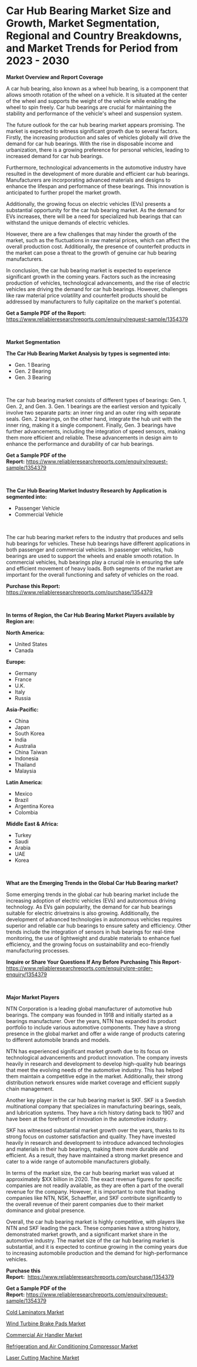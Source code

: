 <p><h1>Car Hub Bearing Market Size and Growth, Market Segmentation, Regional and Country Breakdowns, and Market Trends for Period from 2023 -  2030</h1></p><p><strong>Market Overview and Report Coverage</strong></p>
<p><p>A car hub bearing, also known as a wheel hub bearing, is a component that allows smooth rotation of the wheel on a vehicle. It is situated at the center of the wheel and supports the weight of the vehicle while enabling the wheel to spin freely. Car hub bearings are crucial for maintaining the stability and performance of the vehicle's wheel and suspension system.</p><p>The future outlook for the car hub bearing market appears promising. The market is expected to witness significant growth due to several factors. Firstly, the increasing production and sales of vehicles globally will drive the demand for car hub bearings. With the rise in disposable income and urbanization, there is a growing preference for personal vehicles, leading to increased demand for car hub bearings.</p><p>Furthermore, technological advancements in the automotive industry have resulted in the development of more durable and efficient car hub bearings. Manufacturers are incorporating advanced materials and designs to enhance the lifespan and performance of these bearings. This innovation is anticipated to further propel the market growth.</p><p>Additionally, the growing focus on electric vehicles (EVs) presents a substantial opportunity for the car hub bearing market. As the demand for EVs increases, there will be a need for specialized hub bearings that can withstand the unique demands of electric vehicles.</p><p>However, there are a few challenges that may hinder the growth of the market, such as the fluctuations in raw material prices, which can affect the overall production cost. Additionally, the presence of counterfeit products in the market can pose a threat to the growth of genuine car hub bearing manufacturers.</p><p>In conclusion, the car hub bearing market is expected to experience significant growth in the coming years. Factors such as the increasing production of vehicles, technological advancements, and the rise of electric vehicles are driving the demand for car hub bearings. However, challenges like raw material price volatility and counterfeit products should be addressed by manufacturers to fully capitalize on the market's potential.</p></p>
<p><strong>Get a Sample PDF of the Report:</strong> <a href="https://www.reliableresearchreports.com/enquiry/request-sample/1354379">https://www.reliableresearchreports.com/enquiry/request-sample/1354379</a></p>
<p>&nbsp;</p>
<p><strong>Market Segmentation</strong></p>
<p><strong>The Car Hub Bearing Market Analysis by types is segmented into:</strong></p>
<p><ul><li>Gen. 1 Bearing</li><li>Gen. 2 Bearing</li><li>Gen. 3 Bearing</li></ul></p>
<p>&nbsp;</p>
<p><p>The car hub bearing market consists of different types of bearings: Gen. 1, Gen. 2, and Gen. 3. Gen. 1 bearings are the earliest version and typically involve two separate parts: an inner ring and an outer ring with separate seals. Gen. 2 bearings, on the other hand, integrate the hub unit with the inner ring, making it a single component. Finally, Gen. 3 bearings have further advancements, including the integration of speed sensors, making them more efficient and reliable. These advancements in design aim to enhance the performance and durability of car hub bearings.</p></p>
<p><strong>Get a Sample PDF of the Report:</strong>&nbsp;<a href="https://www.reliableresearchreports.com/enquiry/request-sample/1354379">https://www.reliableresearchreports.com/enquiry/request-sample/1354379</a></p>
<p>&nbsp;</p>
<p><strong>The Car Hub Bearing Market Industry Research by Application is segmented into:</strong></p>
<p><ul><li>Passenger Vehicle</li><li>Commercial Vehicle</li></ul></p>
<p>&nbsp;</p>
<p><p>The car hub bearing market refers to the industry that produces and sells hub bearings for vehicles. These hub bearings have different applications in both passenger and commercial vehicles. In passenger vehicles, hub bearings are used to support the wheels and enable smooth rotation. In commercial vehicles, hub bearings play a crucial role in ensuring the safe and efficient movement of heavy loads. Both segments of the market are important for the overall functioning and safety of vehicles on the road.</p></p>
<p><strong>Purchase this Report:</strong>&nbsp; <a href="https://www.reliableresearchreports.com/purchase/1354379">https://www.reliableresearchreports.com/purchase/1354379</a></p>
<p>&nbsp;</p>
<p><strong>In terms of Region, the Car Hub Bearing Market Players available by Region are:</strong></p>
<p>
    <p> <strong> North America: </strong>
        <ul>
            <li>United States</li>
            <li>Canada</li>
        </ul>
        </p> 
    <p> <strong> Europe: </strong>
        <ul>
            <li>Germany</li>
            <li>France</li>
            <li>U.K.</li>
            <li>Italy</li>
            <li>Russia</li>
        </ul>
        </p> 
    <p> <strong> Asia-Pacific: </strong>
        <ul>
            <li>China</li>
            <li>Japan</li>
            <li>South Korea</li>
            <li>India</li>
            <li>Australia</li>
            <li>China Taiwan</li>
            <li>Indonesia</li>
            <li>Thailand</li>
            <li>Malaysia</li>
        </ul>
        </p> 
    <p> <strong> Latin America: </strong>
        <ul>
            <li>Mexico</li>
            <li>Brazil</li>
            <li>Argentina Korea</li>
            <li>Colombia</li>
        </ul>
        </p> 
    <p> <strong> Middle East & Africa: </strong>
        <ul>
            <li>Turkey</li>
            <li>Saudi</li>
            <li>Arabia</li>
            <li>UAE</li>
            <li>Korea</li>
        </ul>
    </p>
    </p>
<p>&nbsp;</p>
<p><strong>What are the Emerging Trends in the Global Car Hub Bearing market?</strong></p>
<p><p>Some emerging trends in the global car hub bearing market include the increasing adoption of electric vehicles (EVs) and autonomous driving technology. As EVs gain popularity, the demand for car hub bearings suitable for electric drivetrains is also growing. Additionally, the development of advanced technologies in autonomous vehicles requires superior and reliable car hub bearings to ensure safety and efficiency. Other trends include the integration of sensors in hub bearings for real-time monitoring, the use of lightweight and durable materials to enhance fuel efficiency, and the growing focus on sustainability and eco-friendly manufacturing processes.</p></p>
<p><strong>Inquire or Share Your Questions If Any Before Purchasing This Report</strong>- <a href="https://www.reliableresearchreports.com/enquiry/pre-order-enquiry/1354379">https://www.reliableresearchreports.com/enquiry/pre-order-enquiry/1354379</a></p>
<p>&nbsp;</p>
<p><strong>Major Market Players</strong></p>
<p><p>NTN Corporation is a leading global manufacturer of automotive hub bearings. The company was founded in 1918 and initially started as a bearings manufacturer. Over the years, NTN has expanded its product portfolio to include various automotive components. They have a strong presence in the global market and offer a wide range of products catering to different automobile brands and models.</p><p>NTN has experienced significant market growth due to its focus on technological advancements and product innovation. The company invests heavily in research and development to develop high-quality hub bearings that meet the evolving needs of the automotive industry. This has helped them maintain a competitive edge in the market. Additionally, their strong distribution network ensures wide market coverage and efficient supply chain management.</p><p>Another key player in the car hub bearing market is SKF. SKF is a Swedish multinational company that specializes in manufacturing bearings, seals, and lubrication systems. They have a rich history dating back to 1907 and have been at the forefront of innovation in the automotive industry.</p><p>SKF has witnessed substantial market growth over the years, thanks to its strong focus on customer satisfaction and quality. They have invested heavily in research and development to introduce advanced technologies and materials in their hub bearings, making them more durable and efficient. As a result, they have maintained a strong market presence and cater to a wide range of automobile manufacturers globally.</p><p>In terms of the market size, the car hub bearing market was valued at approximately $XX billion in 2020. The exact revenue figures for specific companies are not readily available, as they are often a part of the overall revenue for the company. However, it is important to note that leading companies like NTN, NSK, Schaeffler, and SKF contribute significantly to the overall revenue of their parent companies due to their market dominance and global presence.</p><p>Overall, the car hub bearing market is highly competitive, with players like NTN and SKF leading the pack. These companies have a strong history, demonstrated market growth, and a significant market share in the automotive industry. The market size of the car hub bearing market is substantial, and it is expected to continue growing in the coming years due to increasing automobile production and the demand for high-performance vehicles.</p></p>
<p><strong>Purchase this Report:</strong>&nbsp;&nbsp;<a href="https://www.reliableresearchreports.com/purchase/1354379">https://www.reliableresearchreports.com/purchase/1354379</a></p>
<p></p>
<p><strong>Get a Sample PDF of the Report:</strong>&nbsp;<a href="https://www.reliableresearchreports.com/enquiry/request-sample/1354379">https://www.reliableresearchreports.com/enquiry/request-sample/1354379</a></p>
<p><p><a href="https://www.linkedin.com/pulse/decoding-cold-laminators-market-deep-dive-latest-trends-hrhee/">Cold Laminators Market</a></p><p><a href="https://www.linkedin.com/pulse/wind-turbine-brake-pads-market-size-share-global-analysis-report-un62e/">Wind Turbine Brake Pads Market</a></p><p><a href="https://www.linkedin.com/pulse/commercial-air-handler-market-size-growth-forecast-from-2023-6adre/">Commercial Air Handler Market</a></p><p><a href="https://medium.com/@marvinwalsh2023/refrigeration-and-air-conditioning-compressor-market-outlook-industry-overview-and-forecast-2023-e202ae9fab9e">Refrigeration and Air Conditioning Compressor Market</a></p><p><a href="https://medium.com/@sheilahaley2023/laser-cutting-machine-market-trends-forecast-and-competitive-analysis-to-2030-2a3caeb6edff">Laser Cutting Machine Market</a></p></p>
